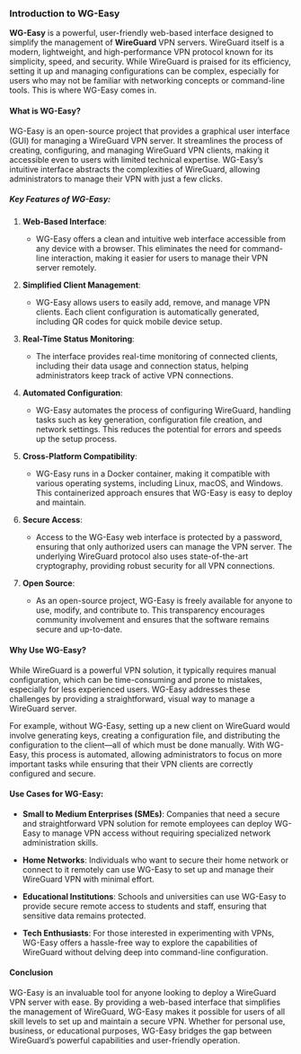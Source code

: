 ### Introduction to WG-Easy

**WG-Easy** is a powerful, user-friendly web-based interface designed to simplify the management of **WireGuard** VPN servers. WireGuard itself is a modern, lightweight, and high-performance VPN protocol known for its simplicity, speed, and security. While WireGuard is praised for its efficiency, setting it up and managing configurations can be complex, especially for users who may not be familiar with networking concepts or command-line tools. This is where WG-Easy comes in.

#### What is WG-Easy?

WG-Easy is an open-source project that provides a graphical user interface (GUI) for managing a WireGuard VPN server. It streamlines the process of creating, configuring, and managing WireGuard VPN clients, making it accessible even to users with limited technical expertise. WG-Easy’s intuitive interface abstracts the complexities of WireGuard, allowing administrators to manage their VPN with just a few clicks.

##### Key Features of WG-Easy:

1. **Web-Based Interface**:
   - WG-Easy offers a clean and intuitive web interface accessible from any device with a browser. This eliminates the need for command-line interaction, making it easier for users to manage their VPN server remotely.

2. **Simplified Client Management**:
   - WG-Easy allows users to easily add, remove, and manage VPN clients. Each client configuration is automatically generated, including QR codes for quick mobile device setup.

3. **Real-Time Status Monitoring**:
   - The interface provides real-time monitoring of connected clients, including their data usage and connection status, helping administrators keep track of active VPN connections.

4. **Automated Configuration**:
   - WG-Easy automates the process of configuring WireGuard, handling tasks such as key generation, configuration file creation, and network settings. This reduces the potential for errors and speeds up the setup process.

5. **Cross-Platform Compatibility**:
   - WG-Easy runs in a Docker container, making it compatible with various operating systems, including Linux, macOS, and Windows. This containerized approach ensures that WG-Easy is easy to deploy and maintain.

6. **Secure Access**:
   - Access to the WG-Easy web interface is protected by a password, ensuring that only authorized users can manage the VPN server. The underlying WireGuard protocol also uses state-of-the-art cryptography, providing robust security for all VPN connections.

7. **Open Source**:
   - As an open-source project, WG-Easy is freely available for anyone to use, modify, and contribute to. This transparency encourages community involvement and ensures that the software remains secure and up-to-date.

#### Why Use WG-Easy?

While WireGuard is a powerful VPN solution, it typically requires manual configuration, which can be time-consuming and prone to mistakes, especially for less experienced users. WG-Easy addresses these challenges by providing a straightforward, visual way to manage a WireGuard server.

For example, without WG-Easy, setting up a new client on WireGuard would involve generating keys, creating a configuration file, and distributing the configuration to the client—all of which must be done manually. With WG-Easy, this process is automated, allowing administrators to focus on more important tasks while ensuring that their VPN clients are correctly configured and secure.

#### Use Cases for WG-Easy:

- **Small to Medium Enterprises (SMEs)**: Companies that need a secure and straightforward VPN solution for remote employees can deploy WG-Easy to manage VPN access without requiring specialized network administration skills.
  
- **Home Networks**: Individuals who want to secure their home network or connect to it remotely can use WG-Easy to set up and manage their WireGuard VPN with minimal effort.

- **Educational Institutions**: Schools and universities can use WG-Easy to provide secure remote access to students and staff, ensuring that sensitive data remains protected.

- **Tech Enthusiasts**: For those interested in experimenting with VPNs, WG-Easy offers a hassle-free way to explore the capabilities of WireGuard without delving deep into command-line configuration.

#### Conclusion

WG-Easy is an invaluable tool for anyone looking to deploy a WireGuard VPN server with ease. By providing a web-based interface that simplifies the management of WireGuard, WG-Easy makes it possible for users of all skill levels to set up and maintain a secure VPN. Whether for personal use, business, or educational purposes, WG-Easy bridges the gap between WireGuard’s powerful capabilities and user-friendly operation.